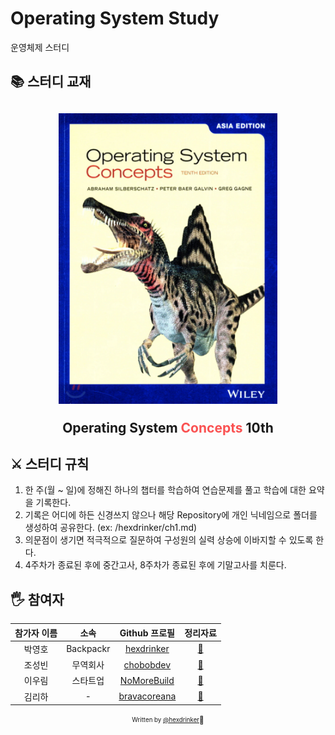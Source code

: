 # Operating System Study

운영체제 스터디

## 📚 스터디 교재

<h2 align="center">
  <img src="book.png" alt="Operating System Concepts 10th" width="350">
  <p>Operating System <span style="color: #fa5252;">Concepts</span> 10th</p>
</h2>

## ⚔️ 스터디 규칙

1. 한 주(월 ~ 일)에 정해진 하나의 챕터를 학습하여 연습문제를 풀고 학습에 대한 요약을 기록한다.
2. 기록은 어디에 하든 신경쓰지 않으나 해당 Repository에 개인 닉네임으로 폴더를 생성하여 공유한다. (ex: /hexdrinker/ch1.md)
3. 의문점이 생기면 적극적으로 질문하여 구성원의 실력 상승에 이바지할 수 있도록 한다.
4. 4주차가 종료된 후에 중간고사, 8주차가 종료된 후에 기말고사를 치룬다.

## 🖐 참여자

| 참가자 이름 |   소속    |                  Github 프로필                  |             정리자료             |
| :---------: | :-------: | :---------------------------------------------: | :------------------------------: |
|   박영호    | Backpackr |   [hexdrinker](https://github.com/hexdrinker)   |  [:link:](hexdrinker/README.md)  |
|   조성빈    | 무역회사  |    [chobobdev](https://github.com/chobobdev)    |  [:link:](chobobdev/README.md)   |
|   이우림    | 스타트업  |  [NoMoreBuild](https://github.com/NoMoreBuild)  | [:link:](nomorebuild/README.md)  |
|   김리하    |     -     | [bravacoreana](https://github.com/bravacoreana) | [:link:](bravacoreana/README.md) |

<div align="center">
  
<sub><sup>Written by <a href="https://github.com/hexdrinker">@hexdrinker</a></sup></sub><small>🍔</small>

</div>
